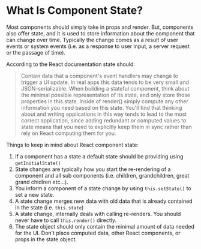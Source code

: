 # What Is Component State?

Most components should simply take in props and render. But, components also offer state, and it is used to store information about the component that can change over time. Typically the change comes as a result of user events or system events (i.e. as a response to user input, a server request or the passage of time).

According to the React documentation state should:

> Contain data that a component's event handlers may change to trigger a UI update. In real apps this data tends to be very small and JSON-serializable. When building a stateful component, think about the minimal possible representation of its state, and only store those properties in this.state. Inside of render() simply compute any other information you need based on this state. You'll find that thinking about and writing applications in this way tends to lead to the most correct application, since adding redundant or computed values to state means that you need to explicitly keep them in sync rather than rely on React computing them for you.

Things to keep in mind about React component state:

1. If a component has a state a default state should be providing using `getInitialState()`
2. State changes are typically how you start the re-rendering of a component and all sub components (i.e. children, grandchildren, great grand chidlren etc...).
3. You inform a component of a state change by using `this.setState()` to set a new state.
4. A state change merges new data with old data that is already contained in the state (i.e. `this.state`)
4. A state change, internally deals with calling re-renders. You should never have to call `this.render()` directly.
5. The state object should only contain the minimal amount of data needed for the UI. Don't place computed data, other React components, or props in the state object.
